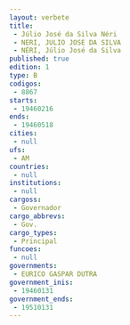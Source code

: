 ```yaml
---
layout: verbete
title:
 - Júlio José da Silva Néri
 - NERI, JULIO JOSE DA SILVA
 - NÉRI, Júlio José da Silva
published: true
edition: 1  
type: B
codigos: 
 - 8867
starts: 
 - 19460216
ends: 
 - 19460518
cities: 
 - null 
ufs: 
 - AM
countries: 
 - null 
institutions: 
 - null 
cargoss: 
 - Governador
cargo_abbrevs: 
 - Gov.
cargo_types: 
 - Principal
funcoes: 
 - null 
governments: 
 - EURICO GASPAR DUTRA
government_inis: 
 - 19460131
government_ends: 
 - 19510131
---
```


